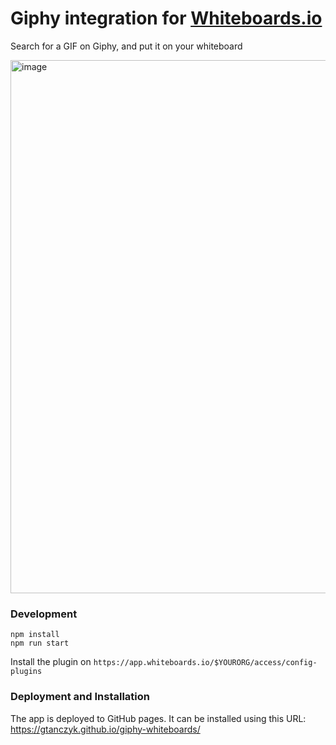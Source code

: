 # Giphy integration for [Whiteboards.io](https://whiteboards.io)

Search for a GIF on Giphy, and put it on your whiteboard

<img width="853" alt="image" src="https://user-images.githubusercontent.com/1281113/170933617-580b4aa8-10f9-4fc1-a25f-b3d992ca2192.png">

### Development

```
npm install
npm run start
```

Install the plugin on `https://app.whiteboards.io/$YOURORG/access/config-plugins`

### Deployment and Installation

The app is deployed to GitHub pages. It can be installed using this URL: https://gtanczyk.github.io/giphy-whiteboards/
